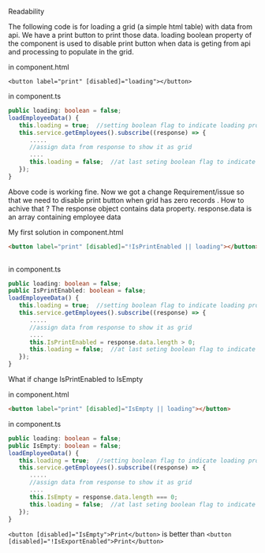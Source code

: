 Readability

The following code is for loading a grid (a simple html table) with data from api. We have a print button to print those data. loading boolean property of the component 
is used to disable print button when data is geting from api and processing to populate in the grid.

in component.html

```angular
<button label="print" [disabled]="loading"></button>
```

in component.ts
```typescript
public loading: boolean = false;
loadEmployeeData() {
   this.loading = true;  //setting boolean flag to indicate loading process is in progress
   this.service.getEmployees().subscribe((response) => {
      .....
      //assign data from response to show it as grid
      ....
      this.loading = false;  //at last seting boolean flag to indicate loading is completed
   });
}
```

Above code is working fine. Now we got a change Requirement/issue so that we need to disable print button when grid has zero records . How to achive that ? The response object 
contains data property. response.data is an array containing employee data

My first solution
in component.html
```html
<button label="print" [disabled]="!IsPrintEnabled || loading"></button> //using truth table i come up with expression
                                                                        // alternatively "IsPrintEnabled ? loading : !IsPrintEnabled" will be more readable i guess
```                                                                        

in component.ts

```typescript
public loading: boolean = false;
public IsPrintEnabled: boolean = false;
loadEmployeeData() {
   this.loading = true;  //setting boolean flag to indicate loading process is in progress
   this.service.getEmployees().subscribe((response) => {
      .....
      //assign data from response to show it as grid
      ....
      this.IsPrintEnabled = response.data.length > 0;
      this.loading = false;  //at last seting boolean flag to indicate loading is completed
   });
}
```


What if change IsPrintEnabled to IsEmpty

in component.html

```html
<button label="print" [disabled]="IsEmpty || loading"></button> 
```

in component.ts
```typescript
public loading: boolean = false;
public IsEmpty: boolean = false;
loadEmployeeData() {
   this.loading = true;  //setting boolean flag to indicate loading process is in progress
   this.service.getEmployees().subscribe((response) => {
      .....
      //assign data from response to show it as grid
      ....
      this.IsEmpty = response.data.length === 0;
      this.loading = false;  //at last seting boolean flag to indicate loading is completed
   });
}
```

`<button [disabled]="IsEmpty">Print</button>` is better than  `<button [disabled]="!IsExportEnabled">Print</button>`
